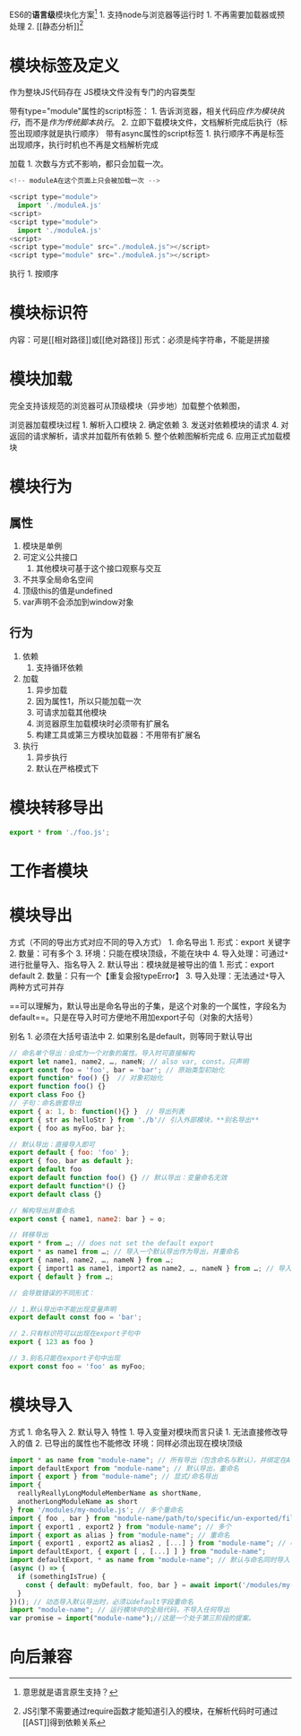 ES6的**语言级**模块化方案[^2]
	1. 支持node与浏览器等运行时
		1. 不再需要加载器或预处理
	2. [[静态分析]][^1] 
# 模块标签及定义
作为整块JS代码存在
JS模块文件没有专门的内容类型

带有type="module"属性的script标签：
	1. 告诉浏览器，相关代码应*作为模块执行*，而不是*作为传统脚本执行*。
	2. 立即下载模块文件，文档解析完成后执行（标签出现顺序就是执行顺序）
带有async属性的script标签
	1. 执行顺序不再是标签出现顺序，执行时机也不再是文档解析完成

加载
	1. 次数与方式不影响，都只会加载一次。
```javascript
<!-- moduleA在这个页面上只会被加载一次 -->

<script type="module">
  import './moduleA.js'
<script>
<script type="module">
  import './moduleA.js'
<script>
<script type="module" src="./moduleA.js"></script>
<script type="module" src="./moduleA.js"></script>
```
执行
	1. 按顺序
# 模块标识符
内容：可是[[相对路径]]或[[绝对路径]] 
形式：必须是纯字符串，不能是拼接
# 模块加载
完全支持该规范的浏览器可从顶级模块（异步地）加载整个依赖图，

浏览器加载模块过程
	1. 解析入口模块
	2. 确定依赖
	3. 发送对依赖模块的请求
	4. 对返回的请求解析，请求并加载所有依赖
	5. 整个依赖图解析完成
	6. 应用正式加载模块
# 模块行为
## 属性
1. 模块是单例
2. 可定义公共接口
	1. 其他模块可基于这个接口观察与交互
3. 不共享全局命名空间
4. 顶级this的值是undefined
5. var声明不会添加到window对象
## 行为
1. 依赖
	1. 支持循环依赖
2. 加载
	1. 异步加载
	2. 因为属性1，所以只能加载一次
	3. 可请求加载其他模块
	4. 浏览器原生加载模块时必须带有扩展名
	5. 构建工具或第三方模块加载器：不用带有扩展名
3. 执行
	1. 异步执行
	2. 默认在严格模式下
# 模块转移导出
```javascript
export * from './foo.js';
```
# 工作者模块

# 模块导出
方式（不同的导出方式对应不同的导入方式）
	1. 命名导出
		1. 形式：export 关键字
		2. 数量：可有多个
		3. 环境：只能在模块顶级，不能在块中
		4. 导入处理：可通过`*`进行批量导入、指名导入
	2. 默认导出：模块就是被导出的值
		1. 形式：export default
		2. 数量：只有一个【重复会报typeError】
		3. 导入处理：无法通过`*`导入
两种方式可并存

==可以理解为，默认导出是命名导出的子集，是这个对象的一个属性，字段名为default==。只是在导入时可方便地不用加export子句（对象的大括号）

别名
	1. 必须在大括号语法中
	2. 如果别名是default，则等同于默认导出
``` javascript
// 命名单个导出：会成为一个对象的属性。导入时可直接解构
export let name1, name2, …, nameN; // also var, const。只声明
export const foo = 'foo', bar = 'bar'; // 原始类型初始化
export function* foo() {}  // 对象初始化
export function foo() {}
export class Foo {}
// 子句：命名嵌套导出
export { a: 1, b: function(){} }  // 导出列表
export { str as helloStr } from './b'// 引入外部模块，**别名导出**
export { foo as myFoo, bar };

// 默认导出：直接导入即可
export default { foo: 'foo' };
export { foo, bar as default };
export default foo
export default function foo() {} // 默认导出：变量命名无效
export default function*() {}
export default class {}

// 解构导出并重命名
export const { name1, name2: bar } = o;

// 转移导出
export * from …; // does not set the default export
export * as name1 from …; // 导入一个默认导出作为导出，并重命名
export { name1, name2, …, nameN } from …;
export { import1 as name1, import2 as name2, …, nameN } from …; // 导入多个导出作为一个导出，并重命名
export { default } from …;

// 会导致错误的不同形式：

// 1.默认导出中不能出现变量声明
export default const foo = 'bar';

// 2.只有标识符可以出现在export子句中
export { 123 as foo }

// 3.别名只能在export子句中出现
export const foo = 'foo' as myFoo;
```

# 模块导入
方式
	1. 命名导入
	2. 默认导入
特性
	1. 导入变量对模块而言只读
		1. 无法直接修改导入的值
		2. 已导出的属性也不能修改
环境：同样必须出现在模块顶级
```javascript
import * as name from "module-name"; // 所有导出（包含命名与默认），并绑定在All
import defaultExport from "module-name"; // 默认导出，重命名
import { export } from "module-name"; // 显式/命名导出
import {
  reallyReallyLongModuleMemberName as shortName,
  anotherLongModuleName as short
} from '/modules/my-module.js'; // 多个重命名
import { foo , bar } from "module-name/path/to/specific/un-exported/file";
import { export1 , export2 } from "module-name"; // 多个
import { export as alias } from "module-name"; // 重命名
import { export1 , export2 as alias2 , [...] } from "module-name"; // 收集
import defaultExport, { export [ , [...] ] } from "module-name";
import defaultExport, * as name from "module-name"; // 默认与命名同时导入（默认必须在前）
(async () => {
  if (somethingIsTrue) {
    const { default: myDefault, foo, bar } = await import('/modules/my-module.js');
  }
})(); // 动态导入默认导出时，必须以default字段重命名
import "module-name"; // 运行模块中的全局代码，不导入任何导出
var promise = import("module-name");//这是一个处于第三阶段的提案。
```

# 向后兼容


[^1]: JS引擎不需要通过require函数才能知道引入的模块，在解析代码时可通过[[AST]]得到依赖关系
[^2]: 意思就是语言原生支持？